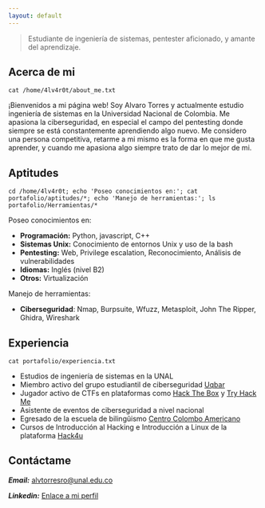 ```yaml
---
layout: default
---
```

> Estudiante de ingeniería de sistemas,  pentester aficionado, y amante del aprendizaje.

## Acerca de mi
<pre 
  class="command-line" 
  data-prompt="www-data@4lv4r0t $" 
  data-output="4"
><code class="language-bash">cat /home/4lv4r0t/about_me.txt</code>
</pre>
¡Bienvenidos a mi página web! Soy Alvaro Torres y actualmente estudio ingeniería de sistemas en la Universidad Nacional de Colombia. Me apasiona la ciberseguridad, en especial el campo del pentesting donde siempre se está constantemente aprendiendo algo nuevo.
Me considero una persona competitiva, retarme a mi mismo es la forma en que me gusta aprender, y cuando me apasiona algo siempre trato de dar lo mejor de mi.

## Aptitudes
<pre 
  class="command-line" 
  data-prompt="www-data@4lv4r0t $" 
  data-output="4"
><code class="language-bash">cd /home/4lv4r0t; echo 'Poseo conocimientos en:'; cat portafolio/aptitudes/*; echo 'Manejo de herramientas:'; ls portafolio/Herramientas/*</code>
</pre>
Poseo conocimientos en:
- **Programación:** Python, javascript, C++
- **Sistemas Unix:** Conocimiento de entornos Unix y uso de la bash
- **Pentesting:** Web, Privilege escalation, Reconocimiento, Análisis de vulnerabilidades
- **Idiomas:** Inglés (nivel B2)
- **Otros:** Virtualización


Manejo de herramientas:
 - **Ciberseguridad**: Nmap, Burpsuite, Wfuzz, Metasploit, John The Ripper, Ghidra, Wireshark


## Experiencia

<pre 
  class="command-line" 
  data-prompt="www-data@4lv4r0t $" 
  data-output="4"
><code class="language-bash">cat portafolio/experiencia.txt</code>
</pre>
* Estudios de ingeniería de sistemas en la UNAL
* Miembro activo del grupo estudiantil de ciberseguridad [Uqbar](https://uqbarun.github.io/)
* Jugador activo de CTFs en plataformas como [Hack The Box](https://www.hackthebox.com/) y [Try Hack Me](https://tryhackme.com/)
* Asistente de eventos de ciberseguridad a nivel nacional
* Egresado de la escuela de bilingũismo [Centro Colombo Americano](https://www.colombobogota.edu.co/)
* Cursos de Introducción al Hacking e Introducción a Linux de la plataforma [Hack4u](https://hack4u.io/)

## Contáctame

***Email:*** [alvtorresro@unal.edu.co](mailto:alvtorresro@unal.edu.co)

***Linkedin:*** [Enlace a mi perfil](https://linkedin.com/in/alvaro-torres-b4ba79265/)
